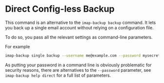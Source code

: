 # Direct Config-less Backup

This command is an alternative to the `imap-backup backup` command.
It lets you back up a single email account without relying on a configuration file.

To do so, you pass all the relevant settings as command-line parameters.

For example

```sh
imap-backup single backup --username me@example.com --password mysecret --server imap.example.com
```

As putting your password in a command line is obviously problematic for security
reasons, there are alternatives to the `--password` parameter,
see `imap-backup help direct` for a full list of parameters.
